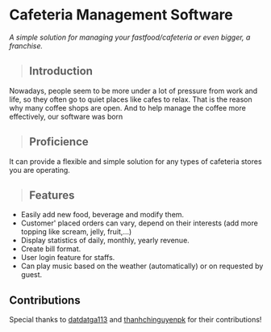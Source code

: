 # Cafeteria Management Software

*A simple solution for managing your fastfood/cafeteria or even bigger, a franchise.*

> ## Introduction

Nowadays, people seem to be more under a lot of pressure from work and life, so they often go to quiet places like cafes to relax. That is the reason why many coffee shops are open. And to help manage the coffee more effectively, our software was born  

> ## Proficience
It can provide a flexible and simple solution for any types of cafeteria stores you are operating.  

> ## Features
- Easily add new food, beverage and modify them.  
- Customer' placed orders can vary, depend on their interests (add more topping like scream, jelly, fruit,...)
- Display statistics of daily, monthly, yearly revenue. 
- Create bill format.
- User login feature for staffs.
- Can play music based on the weather (automatically) or on requested by guest.

## Contributions
Special thanks to [datdatga113](https://github.com/datdatga113) and [thanhchinguyenpk](https://github.com/thanhchinguyenpk) for their contributions!


